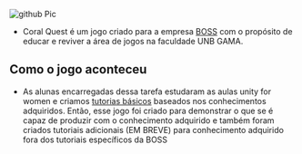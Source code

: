 
![github Pic](https://github.com/Laisczt/CoralQuest/assets/112433653/f3cee4c9-6251-4189-ab6b-614939955329)

*   Coral Quest é um jogo criado para a empresa [BOSS](https://github.com/BOSS-BigOpenSourceSibling/unity-for-women) com o propósito de educar e reviver a área de jogos na faculdade UNB GAMA.
## Como o jogo aconteceu
* As alunas encarregadas dessa tarefa estudaram as aulas unity for women e criamos [tutorias básicos](https://github.com/BOSS-BigOpenSourceSibling/unity-for-women/tree/master/tutoriais) baseados nos conhecimentos adquiridos. Então, esse jogo foi criado para demonstrar o que se é capaz de produzir com o conhecimento adquirido e também foram criados tutoriais adicionais (EM BREVE) para conhecimento adquirido fora dos tutoriais específicos da BOSS







    
